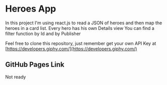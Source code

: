 # Heroes App

In this project I'm using react.js to read a JSON of heroes and then map the heroes in a card list.
Every hero has his own Details view
You can find a filter function by Id and by Publisher

Feel free to clone this repository, just remember get your own API Key at [https://developers.giphy.com/](https://developers.giphy.com/)

## GitHub Pages Link
Not ready

<!-- [https://jorge2805.github.io/react-gifFinder/](https://jorge2805.github.io/react-gifFinder/) -->
